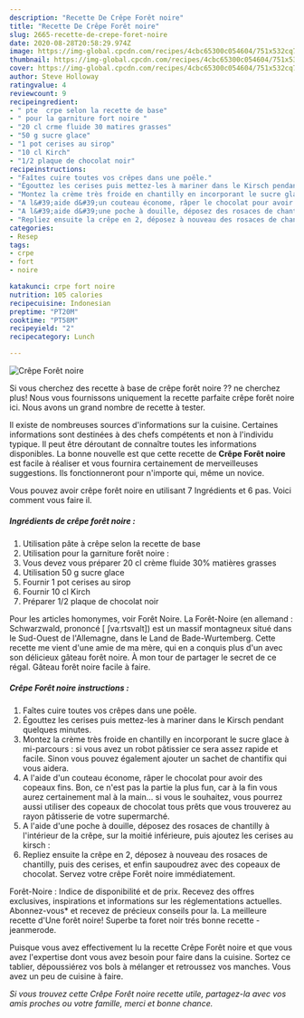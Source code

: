 ```yaml
---
description: "Recette De Crêpe Forêt noire"
title: "Recette De Crêpe Forêt noire"
slug: 2665-recette-de-crepe-foret-noire
date: 2020-08-28T20:58:29.974Z
image: https://img-global.cpcdn.com/recipes/4cbc65300c054604/751x532cq70/crepe-foret-noire-photo-principale-de-la-recette.jpg
thumbnail: https://img-global.cpcdn.com/recipes/4cbc65300c054604/751x532cq70/crepe-foret-noire-photo-principale-de-la-recette.jpg
cover: https://img-global.cpcdn.com/recipes/4cbc65300c054604/751x532cq70/crepe-foret-noire-photo-principale-de-la-recette.jpg
author: Steve Holloway
ratingvalue: 4
reviewcount: 9
recipeingredient:
- " pte  crpe selon la recette de base"
- " pour la garniture fort noire "
- "20 cl crme fluide 30 matires grasses"
- "50 g sucre glace"
- "1 pot cerises au sirop"
- "10 cl Kirch"
- "1/2 plaque de chocolat noir"
recipeinstructions:
- "Faîtes cuire toutes vos crêpes dans une poêle."
- "Égouttez les cerises puis mettez-les à mariner dans le Kirsch pendant quelques minutes."
- "Montez la crème très froide en chantilly en incorporant le sucre glace à mi-parcours : si vous avez un robot pâtissier ce sera assez rapide et facile. Sinon vous pouvez également ajouter un sachet de chantifix qui vous aidera."
- "A l&#39;aide d&#39;un couteau économe, râper le chocolat pour avoir des copeaux fins. Bon, ce n&#39;est pas la partie la plus fun, car à la fin vous aurez certainement mal à la main... si vous le souhaitez, vous pourrez aussi utiliser des copeaux de chocolat tous prêts que vous trouverez au rayon pâtisserie de votre supermarché."
- "A l&#39;aide d&#39;une poche à douille, déposez des rosaces de chantilly à l&#39;intérieur de la crêpe, sur la moitié inférieure, puis ajoutez les cerises au kirsch :"
- "Repliez ensuite la crêpe en 2, déposez à nouveau des rosaces de chantilly, puis des cerises, et enfin saupoudrez avec des copeaux de chocolat. Servez votre crêpe Forêt noire immédiatement."
categories:
- Resep
tags:
- crpe
- fort
- noire

katakunci: crpe fort noire 
nutrition: 105 calories
recipecuisine: Indonesian
preptime: "PT20M"
cooktime: "PT58M"
recipeyield: "2"
recipecategory: Lunch

---
```



![Crêpe Forêt noire](https://img-global.cpcdn.com/recipes/4cbc65300c054604/751x532cq70/crepe-foret-noire-photo-principale-de-la-recette.jpg)

Si vous cherchez des recette à base de crêpe forêt noire ?? ne cherchez plus! Nous vous fournissons uniquement la recette parfaite crêpe forêt noire ici. Nous avons un grand nombre de recette à tester.

Il existe de nombreuses sources d'informations sur la cuisine. Certaines informations sont destinées à des chefs compétents et non à l'individu typique. Il peut être déroutant de connaître toutes les informations disponibles. La bonne nouvelle est que cette recette de <strong> Crêpe Forêt noire </strong> est facile à réaliser et vous fournira certainement de merveilleuses suggestions. Ils fonctionneront pour n'importe qui, même un novice.

<!--inarticleads1-->

Vous pouvez avoir crêpe forêt noire en utilisant 7 Ingrédients et 6 pas. Voici comment vous faire il.

##### Ingrédients de crêpe forêt noire :

1. Utilisation  pâte à crêpe selon la recette de base
1. Utilisation  pour la garniture forêt noire :
1. Vous devez vous préparer 20 cl crème fluide 30% matières grasses
1. Utilisation 50 g sucre glace
1. Fournir 1 pot cerises au sirop
1. Fournir 10 cl Kirch
1. Préparer 1/2 plaque de chocolat noir


Pour les articles homonymes, voir Forêt Noire. La Forêt-Noire (en allemand : Schwarzwald, prononcé [ ʃvaːrtsvalt]) est un massif montagneux situé dans le Sud-Ouest de l&#39;Allemagne, dans le Land de Bade-Wurtemberg. Cette recette me vient d&#39;une amie de ma mère, qui en a conquis plus d&#39;un avec son délicieux gâteau forêt noire. À mon tour de partager le secret de ce régal. Gâteau forêt noire facile à faire. 

<!--inarticleads2-->

##### Crêpe Forêt noire instructions :

1. Faîtes cuire toutes vos crêpes dans une poêle.
1. Égouttez les cerises puis mettez-les à mariner dans le Kirsch pendant quelques minutes.
1. Montez la crème très froide en chantilly en incorporant le sucre glace à mi-parcours : si vous avez un robot pâtissier ce sera assez rapide et facile. Sinon vous pouvez également ajouter un sachet de chantifix qui vous aidera.
1. A l&#39;aide d&#39;un couteau économe, râper le chocolat pour avoir des copeaux fins. Bon, ce n&#39;est pas la partie la plus fun, car à la fin vous aurez certainement mal à la main... si vous le souhaitez, vous pourrez aussi utiliser des copeaux de chocolat tous prêts que vous trouverez au rayon pâtisserie de votre supermarché.
1. A l&#39;aide d&#39;une poche à douille, déposez des rosaces de chantilly à l&#39;intérieur de la crêpe, sur la moitié inférieure, puis ajoutez les cerises au kirsch :
1. Repliez ensuite la crêpe en 2, déposez à nouveau des rosaces de chantilly, puis des cerises, et enfin saupoudrez avec des copeaux de chocolat. Servez votre crêpe Forêt noire immédiatement.


Forêt-Noire : Indice de disponibilité et de prix. Recevez des offres exclusives, inspirations et informations sur les réglementations actuelles. Abonnez-vous* et recevez de précieux conseils pour la. La meilleure recette d&#39;Une forêt noire! Superbe ta foret noir trés bonne recette - jeanmerode. 

<!--inarticleads1-->

<p>
Puisque vous avez effectivement lu la recette Crêpe Forêt noire et que vous avez l'expertise dont vous avez besoin pour faire dans la cuisine. Sortez ce tablier, dépoussiérez vos bols à mélanger et retroussez vos manches. Vous avez un peu de cuisine à faire.
</p>

<p>
<i>Si vous trouvez cette Crêpe Forêt noire recette utile, partagez-la avec vos amis proches ou votre famille, merci et bonne chance.</i>
</p>
